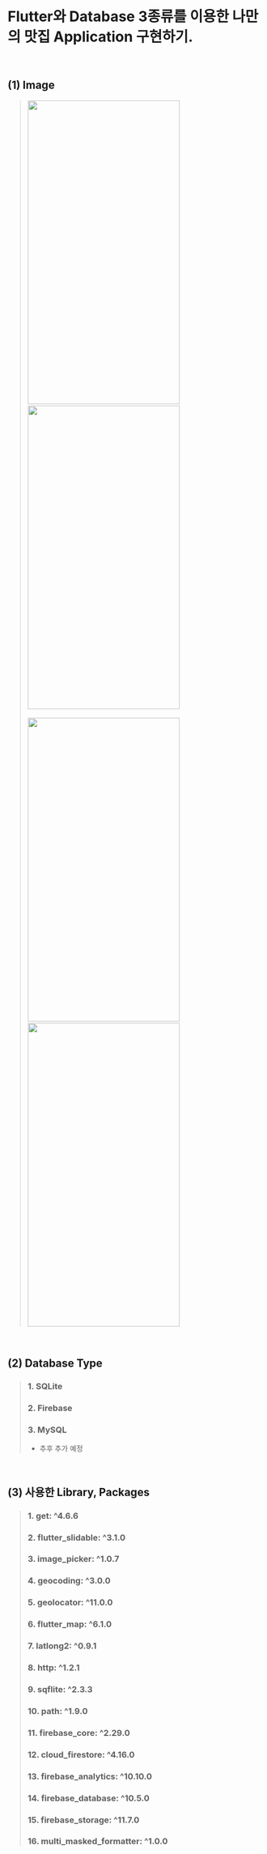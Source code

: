 # Flutter와 Database 3종류를 이용한 나만의 맛집 Application 구현하기.
<br>

## (1) Image
> <img style="width:300px; height:600px;" src="https://github.com/rhkddud0310/My-favourite-places-to-eat/assets/151594635/cb17f184-9597-4e2b-ac49-4e369e7367cf" />&nbsp;&nbsp;&nbsp;&nbsp;&nbsp;&nbsp;&nbsp;&nbsp;&nbsp;
> <img style="width:300px; height:600px;" src="https://github.com/rhkddud0310/My-favourite-places-to-eat/assets/151594635/8a185b0d-1fc3-4040-af69-61ee6d61579a" /><br><br>
> <img style="width:300px; height:600px;" src="https://github.com/rhkddud0310/My-favourite-places-to-eat/assets/151594635/de5c7f38-51a6-4dc2-b536-1eebb9f92b97" />&nbsp;&nbsp;&nbsp;&nbsp;&nbsp;&nbsp;&nbsp;&nbsp;&nbsp;
> <img style="width:300px; height:600px;" src="https://github.com/rhkddud0310/My-favourite-places-to-eat/assets/151594635/4eb9aa39-2e37-4734-be95-ad9469adf3a4" />
<br>

## (2) Database Type
> ### 1. SQLite
> ### 2. Firebase
> ### 3. MySQL
> - 추후 추가 예정
<br>

## (3) 사용한 Library, Packages
> ### 1. get: ^4.6.6
> ### 2. flutter_slidable: ^3.1.0
> ### 3. image_picker: ^1.0.7
> ### 4. geocoding: ^3.0.0
> ### 5. geolocator: ^11.0.0
> ### 6. flutter_map: ^6.1.0
> ### 7. latlong2: ^0.9.1
> ### 8. http: ^1.2.1
> ### 9. sqflite: ^2.3.3
> ### 10. path: ^1.9.0
> ### 11. firebase_core: ^2.29.0
> ### 12. cloud_firestore: ^4.16.0
> ### 13. firebase_analytics: ^10.10.0
> ### 14. firebase_database: ^10.5.0
> ### 15. firebase_storage: ^11.7.0
> ### 16. multi_masked_formatter: ^1.0.0
